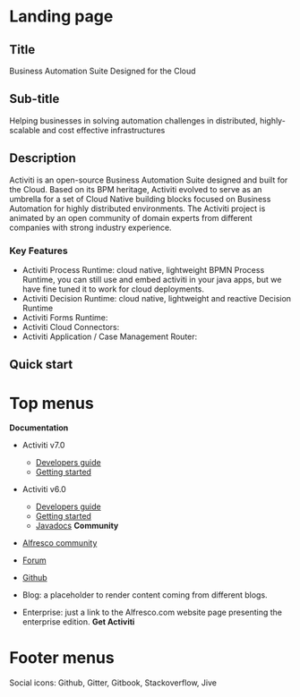 # Landing page
## Title
Business Automation Suite Designed for the Cloud
## Sub-title
Helping businesses in solving automation challenges in distributed, highly-scalable and cost effective infrastructures
## Description
Activiti is an open-source Business Automation Suite designed and built for the Cloud. Based on its BPM heritage, Activiti  evolved to serve as an umbrella for a set of Cloud Native building blocks focused on Business Automation for highly distributed environments. The Activiti project is animated by an open community of domain experts from different companies with strong industry experience.

### Key Features
* Activiti Process Runtime: cloud native, lightweight BPMN Process Runtime, you can still use and embed activiti in your java apps, but we have fine tuned it to work for cloud deployments.
* Activiti Decision Runtime: cloud native, lightweight and reactive Decision Runtime
* Activiti Forms Runtime: 
* Activiti Cloud Connectors: 
* Activiti Application / Case Management Router: 

## Quick start

# Top menus
**Documentation**
  * Activiti v7.0
    * [Developers guide](https://activiti.gitbooks.io/activiti-7-developers-guide/content/)
    * [Getting started](https://activiti.gitbooks.io/activiti-7-developers-guide/content/getting-started.html)
  * Activiti v6.0
    * [Developers guide](https://www.activiti.org/userguide/)
    * [Getting started](https://www.activiti.org/quick-start)
    * [Javadocs](https://www.activiti.org/javadocs/index.html)
**Community**
* [Alfresco community](https://community.alfresco.com/community/bpm)
* [Forum](https://community.alfresco.com/community/bpm/contentfilterID=contentstatus%5Bpublished%5D~objecttype~thread%5Bquestions%5D)
* [Github](https://github.com/Activiti)

* Blog: a placeholder to render content coming from different blogs.
* Enterprise: just a link to the Alfresco.com website page presenting the enterprise edition.
**Get Activiti**

# Footer menus
Social icons: Github, Gitter, Gitbook, Stackoverflow, Jive

